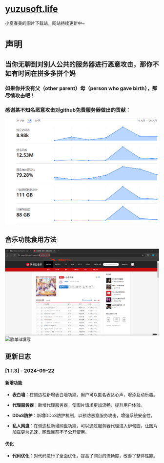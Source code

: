# [yuzusoft.life](https://yuzusoft.life)
小夏春美的图片下载站，网站持续更新中~

# 声明

## 当你无聊到对别人公共的服务器进行恶意攻击，那你不如有时间在拼多多拼个妈

### 如果你并没有父（other parent）母（person who gave birth），那尽情攻击吧！

### 感谢某不知名恶意攻击对github免费服务器做出的贡献：
                                                                           
![事件](https://github.com/yoshino-xiao7/tp/blob/main/img/ddos-pmz.png?raw=true)

## 音乐功能食用方法
![歌单id获取](https://github.com/yoshino-xiao7/tp/blob/main/img/wyyid.png?raw=true)
![歌单id填写](https://github.com/yoshino-xiao7/tp/blob/main/img/ydy.png?raw=true)

## 更新日志

### [1.1.3] - 2024-09-22

#### 新增功能

- **表白墙**：在侧边栏新增表白墙功能，用户可以匿名表达心声，增添互动乐趣。
  
- **代理服务器**：新增代理服务器，使图片请求更加流畅，提升用户体验。

- **DDoS防护**：新增DDoS防护机制，以预防恶意服务攻击，增强系统安全性。

- **私人网盘**：在侧边栏新增网盘功能，可以通过服务器代理进入伊甸园，让图片加载更为迅速，网盘目前不予公开使用。
#### 优化
- **代码优化**：对代码进行了全面优化，提高了网页的流畅度，改善了整体性能。

